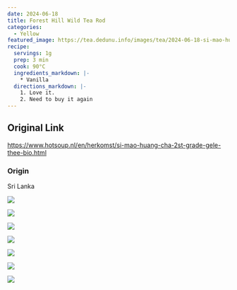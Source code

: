 ```yaml
---
date: 2024-06-18
title: Forest Hill Wild Tea Rod
categories:
  - Yellow
featured_image: https://tea.dedunu.info/images/tea/2024-06-18-si-mao-huang-cha-1.jpeg
recipe:
  servings: 1g
  prep: 3 min
  cook: 90°C
  ingredients_markdown: |-
    * Vanilla
  directions_markdown: |-
    1. Love it.
    2. Need to buy it again
---
```


## Original Link

<https://www.hotsoup.nl/en/herkomst/si-mao-huang-cha-2st-grade-gele-thee-bio.html>

### Origin

Sri Lanka

![](https://tea.dedunu.info/images/tea/2024-06-18-si-mao-huang-cha-2.jpeg)

![](https://tea.dedunu.info/images/tea/2024-06-18-si-mao-huang-cha-3.jpeg)

![](https://tea.dedunu.info/images/tea/2024-06-18-si-mao-huang-cha-4.jpeg)

![](https://tea.dedunu.info/images/tea/2024-06-18-si-mao-huang-cha-5.jpeg)

![](https://tea.dedunu.info/images/tea/2024-06-18-si-mao-huang-cha-6.jpeg)

![](https://tea.dedunu.info/images/tea/2024-06-18-si-mao-huang-cha-7.jpeg)

![](https://tea.dedunu.info/images/tea/2024-06-18-si-mao-huang-cha-8.jpeg)
